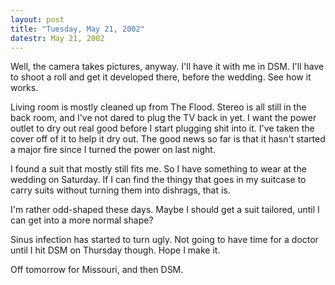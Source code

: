 ```yaml
---
layout: post
title: "Tuesday, May 21, 2002"
datestr: May 21, 2002
---
```


Well, the camera takes pictures, anyway. I'll have it with me in DSM. I'll
have to shoot a roll and get it developed there, before the wedding. See how
it works.

Living room is mostly cleaned up from The Flood. Stereo is all still in the
back room, and I've not dared to plug the TV back in yet. I want the power outlet
to dry out real good before I start plugging shit into it. I've taken the cover
off of it to help it dry out. The good news so far is that it hasn't started
a major fire since I turned the power on last night.

I found a suit that mostly still fits me. So I have something to wear at the
wedding on Saturday. If I can find the thingy that goes in my suitcase to carry
suits without turning them into dishrags, that is.

I'm rather odd-shaped these days. Maybe I should get a suit tailored, until
I can get into a more normal shape?

Sinus infection has started to turn ugly. Not going to have time for a doctor
until I hit DSM on Thursday though. Hope I make it.

Off tomorrow for Missouri, and then DSM.

